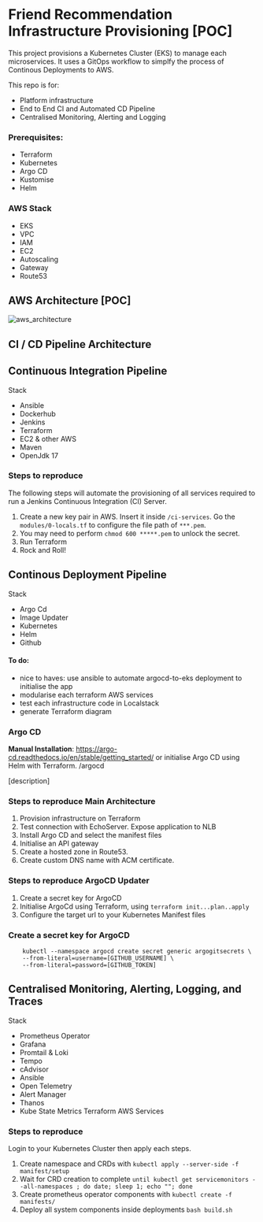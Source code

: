 # Friend Recommendation Infrastructure Provisioning [POC]
This project provisions a Kubernetes Cluster (EKS) to manage each microservices.  It uses a GitOps workflow to simplfy the process of Continous Deployments to AWS.

This repo is for:
- Platform infrastructure
- End to End CI and Automated CD Pipeline
- Centralised Monitoring, Alerting and Logging 


### Prerequisites:
- Terraform 
- Kubernetes 
- Argo CD
- Kustomise
- Helm 

### AWS Stack 
- EKS
- VPC
- IAM 
- EC2
- Autoscaling 
- Gateway 
- Route53 

## AWS Architecture **[POC]**
![aws_architecture](https://github.com/philipdaquin/friend-recommendation-provision/assets/85416532/e1ec189e-6631-4d93-b099-41378943201e)

## CI / CD Pipeline Architecture 


## Continuous Integration Pipeline
Stack 
- Ansible 
- Dockerhub
- Jenkins
- Terraform 
- EC2 & other AWS
- Maven
- OpenJdk 17

### Steps to reproduce 
The following steps will automate the provisioning of all services required to run a Jenkins Continuous Integration (CI) Server.
1. Create a new key pair in AWS. Insert it inside `/ci-services`. Go the `modules/0-locals.tf` to configure the file path of `***.pem`.
2. You may need to perform `chmod 600 *****.pem` to unlock the secret. 
2. Run Terraform 
3. Rock and Roll!


## Continous Deployment Pipeline
Stack 
- Argo Cd 
- Image Updater 
- Kubernetes
- Helm 
- Github

#### To do:
- nice to haves: use ansible to automate argocd-to-eks deployment to initialise the app 
- modularise each terraform AWS services
- test each infrastructure code in Localstack
- generate Terraform diagram

### Argo CD 
**Manual Installation**: https://argo-cd.readthedocs.io/en/stable/getting_started/
or initialise Argo CD using Helm with Terraform. /argocd

[description]

### Steps to reproduce Main Architecture 
1. Provision infrastructure on Terraform 
2. Test connection with EchoServer. Expose application to NLB 
3. Install Argo CD and select the manifest files 
4. Initialise an API gateway
5. Create a hosted zone in Route53. 
6. Create custom DNS name with ACM certificate. 

### Steps to reproduce ArgoCD Updater
1. Create a secret key for ArgoCD
2. Initialise ArgoCd using Terraform, using `terraform init...plan..apply`
3. Configure the target url to your Kubernetes Manifest files

### Create a secret key for ArgoCD
```
    kubectl --namespace argocd create secret generic argogitsecrets \
    --from-literal=username=[GITHUB_USERNAME] \             
    --from-literal=password=[GITHUB_TOKEN]       
```
## Centralised Monitoring, Alerting, Logging, and Traces 
Stack 
- Prometheus Operator
- Grafana
- Promtail & Loki
- Tempo 
- cAdvisor
- Ansible 
- Open Telemetry
- Alert Manager 
- Thanos 
- Kube State Metrics
Terraform 
AWS Services

### Steps to reproduce
Login to your Kubernetes Cluster then apply each steps.
1. Create namespace and CRDs with ``` kubectl apply --server-side -f manifest/setup ```
2. Wait for CRD creation to complete ```until kubectl get servicemonitors --all-namespaces ; do date; sleep 1; echo ""; done```
3. Create prometheus operator components with ```kubectl create -f manifests/```
4. Deploy all system components inside deployments ```bash build.sh```
 
